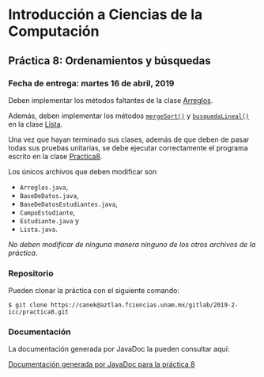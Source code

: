 Introducción a Ciencias de la Computación
=========================================

Práctica 8: Ordenamientos y búsquedas
-------------------------------------

### Fecha de entrega: martes 16 de abril, 2019

Deben implementar los métodos faltantes de la clase
[Arreglos](https://aztlan.fciencias.unam.mx/gitlab/2019-2-icc/practica8/blob/master/src/main/java/mx/unam/ciencias/icc/Arreglos.java).

Además, deben implementar los métodos
[`mergeSort()`](https://aztlan.fciencias.unam.mx/gitlab/2019-2-icc/practica8/blob/master/src/main/java/mx/unam/ciencias/icc/Lista.java#L290)
y
[`busquedaLineal()`](https://aztlan.fciencias.unam.mx/gitlab/2019-2-icc/practica8/blob/master/src/main/java/mx/unam/ciencias/icc/Lista.java#L315)
en la clase
[Lista](https://aztlan.fciencias.unam.mx/gitlab/2019-2-icc/practica8/blob/master/src/main/java/mx/unam/ciencias/icc/Lista.java).

Una vez que hayan terminado sus clases, además de que deben de pasar todas sus
pruebas unitarias, se debe ejecutar correctamente el programa escrito en la
clase
[Practica8](https://aztlan.fciencias.unam.mx/gitlab/2019-2-icc/practica8/blob/master/src/main/java/mx/unam/ciencias/icc/Practica8.java).

Los únicos archivos que deben modificar son

* `Arreglos.java`,
* `BaseDeDatos.java`,
* `BaseDeDatosEstudiantes.java`,
* `CampoEstudiante`,
* `Estudiante.java` y
* `Lista.java`.

*No deben modificar de ninguna manera ninguno de los otros archivos de la
práctica*.

### Repositorio

Pueden clonar la práctica con el siguiente comando:

```shell
$ git clone https://canek@aztlan.fciencias.unam.mx/gitlab/2019-2-icc/practica8.git
```

### Documentación

La documentación generada por JavaDoc la pueden consultar aquí:

[Documentación generada por JavaDoc para la práctica 8](https://aztlan.fciencias.unam.mx/~canek/2019-2-icc/practica8/apidocs/index.html)
